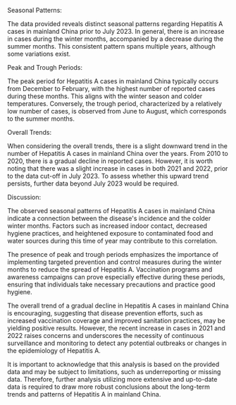 Seasonal Patterns:

The data provided reveals distinct seasonal patterns regarding Hepatitis A cases in mainland China prior to July 2023. In general, there is an increase in cases during the winter months, accompanied by a decrease during the summer months. This consistent pattern spans multiple years, although some variations exist.

Peak and Trough Periods:

The peak period for Hepatitis A cases in mainland China typically occurs from December to February, with the highest number of reported cases during these months. This aligns with the winter season and colder temperatures. Conversely, the trough period, characterized by a relatively low number of cases, is observed from June to August, which corresponds to the summer months.

Overall Trends:

When considering the overall trends, there is a slight downward trend in the number of Hepatitis A cases in mainland China over the years. From 2010 to 2020, there is a gradual decline in reported cases. However, it is worth noting that there was a slight increase in cases in both 2021 and 2022, prior to the data cut-off in July 2023. To assess whether this upward trend persists, further data beyond July 2023 would be required.

Discussion:

The observed seasonal patterns of Hepatitis A cases in mainland China indicate a connection between the disease's incidence and the colder winter months. Factors such as increased indoor contact, decreased hygiene practices, and heightened exposure to contaminated food and water sources during this time of year may contribute to this correlation.

The presence of peak and trough periods emphasizes the importance of implementing targeted prevention and control measures during the winter months to reduce the spread of Hepatitis A. Vaccination programs and awareness campaigns can prove especially effective during these periods, ensuring that individuals take necessary precautions and practice good hygiene.

The overall trend of a gradual decline in Hepatitis A cases in mainland China is encouraging, suggesting that disease prevention efforts, such as increased vaccination coverage and improved sanitation practices, may be yielding positive results. However, the recent increase in cases in 2021 and 2022 raises concerns and underscores the necessity of continuous surveillance and monitoring to detect any potential outbreaks or changes in the epidemiology of Hepatitis A.

It is important to acknowledge that this analysis is based on the provided data and may be subject to limitations, such as underreporting or missing data. Therefore, further analysis utilizing more extensive and up-to-date data is required to draw more robust conclusions about the long-term trends and patterns of Hepatitis A in mainland China.